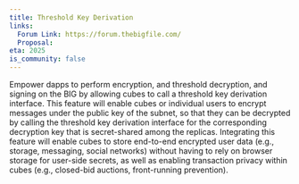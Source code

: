 ```yaml
---
title: Threshold Key Derivation
links:
  Forum Link: https://forum.thebigfile.com/
  Proposal: 
eta: 2025
is_community: false
---
```


Empower dapps to perform encryption, and threshold decryption, and signing on the BIG by allowing cubes to call a threshold key derivation interface. This feature will enable cubes or individual users to encrypt messages under the public key of the subnet, so that they can be decrypted by calling  the threshold key derivation interface for the corresponding decryption key that is secret-shared among the replicas. Integrating this feature will enable cubes to store end-to-end encrypted user data (e.g., storage, messaging, social networks) without having to rely on browser storage for user-side secrets, as well as enabling transaction privacy within cubes (e.g., closed-bid auctions, front-running prevention).
